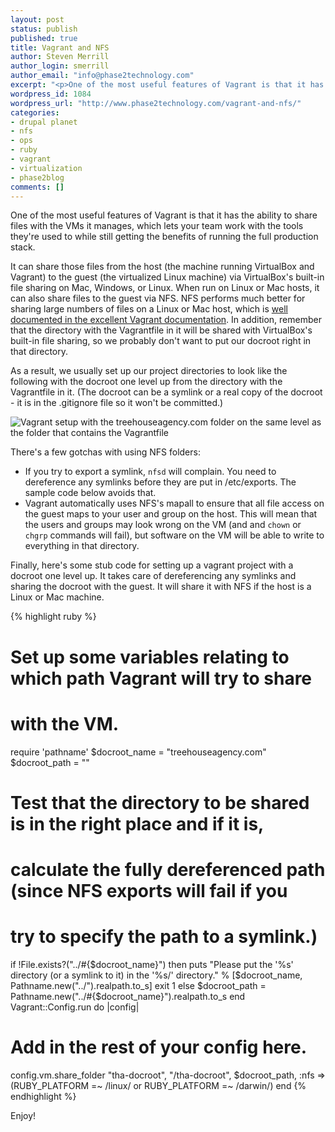 ```yaml
---
layout: post
status: publish
published: true
title: Vagrant and NFS
author: Steven Merrill
author_login: smerrill
author_email: "info@phase2technology.com"
excerpt: "<p>One of the most useful features of Vagrant is that it has the ability to share files with the VMs it manages, which lets your team work with the tools they're used to while still getting the benefits of running the full production stack.</p>"
wordpress_id: 1084
wordpress_url: "http://www.phase2technology.com/vagrant-and-nfs/"
categories: 
- drupal planet
- nfs
- ops
- ruby
- vagrant
- virtualization
- phase2blog
comments: []
---
```


One of the most useful features of Vagrant is that it has the ability to share files with the VMs it manages, which lets your team work with the tools they're used to while still getting the benefits of running the full production stack.

It can share those files from the host (the machine running VirtualBox and Vagrant) to the guest (the virtualized Linux machine) via VirtualBox's built-in file sharing on Mac, Windows, or Linux. When run on Linux or Mac hosts, it can also share files to the guest via NFS.  NFS performs much better for sharing large numbers of files on a Linux or Mac host, which is <a href="http://vagrantup.com/docs/nfs.html">well documented in the excellent Vagrant documentation</a>. In addition, remember that the directory with the Vagrantfile in it will be shared with VirtualBox's built-in file sharing, so we probably don't want to put our docroot right in that directory.

<!--more-->

As a result, we usually set up our project directories to look like the following with the docroot one level up from the directory with the Vagrantfile in it. (The docroot can be a symlink or a real copy of the docroot - it is in the .gitignore file so it won't be committed.)

<img src="https://img.skitch.com/20111117-j5tdm5q6pw584sfnnafxrtawb8.jpg" alt="Vagrant setup with the treehouseagency.com folder on the same level as the folder that contains the Vagrantfile" />

There's a few gotchas with using NFS folders:
- If you try to export a symlink, <code>nfsd</code> will complain. You need to dereference any symlinks before they are put in /etc/exports. The sample code below avoids that.</li>
- Vagrant automatically uses NFS's mapall to ensure that all file access on the guest maps to your user and group on the host. This will mean that the users and groups may look wrong on the VM (and and <code>chown</code> or <code>chgrp</code> commands will fail), but software on the VM will be able to write to everything in that directory.

Finally, here's some stub code for setting up a vagrant project with a docroot one level up. It takes care of dereferencing any symlinks and sharing the docroot with the guest. It will share it with NFS if the host is a Linux or Mac machine.

{% highlight ruby %}
# Set up some variables relating to which path Vagrant will try to share
# with the VM.
require 'pathname'
$docroot_name = "treehouseagency.com"
$docroot_path = ""
# Test that the directory to be shared is in the right place and if it is,
# calculate the fully dereferenced path (since NFS exports will fail if you
# try to specify the path to a symlink.)
if !File.exists?("../#{$docroot_name}") then
  puts "Please put the '%s' directory (or a symlink to it) in the '%s/' directory." %
    [$docroot_name, Pathname.new("../").realpath.to_s]
  exit 1
else
  $docroot_path = Pathname.new("../#{$docroot_name}").realpath.to_s
end
Vagrant::Config.run do |config|
  # Add in the rest of your config here.
  config.vm.share_folder "tha-docroot", "/tha-docroot", $docroot_path, :nfs => (RUBY_PLATFORM =~ /linux/ or RUBY_PLATFORM =~ /darwin/)
end
{% endhighlight %}

Enjoy!
